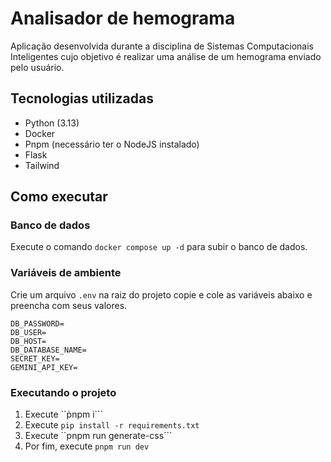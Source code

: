 # Analisador de hemograma

Aplicação desenvolvida durante a disciplina de Sistemas Computacionais Inteligentes
cujo objetivo é realizar uma análise de um hemograma enviado pelo usuário.

## Tecnologias utilizadas

- Python (3.13)
- Docker
- Pnpm (necessário ter o NodeJS instalado)
- Flask
- Tailwind

## Como executar

### Banco de dados

Execute o comando `docker compose up -d` para subir o banco de dados.

### Variáveis de ambiente

Crie um arquivo ```.env``` na raiz do projeto copie e cole as variáveis abaixo e preencha com seus valores.

```
DB_PASSWORD=
DB_USER=
DB_HOST=
DB_DATABASE_NAME=
SECRET_KEY=
GEMINI_API_KEY=
```

### Executando o projeto

1. Execute ``p̀npm i```
2. Execute ```pip install -r requirements.txt```
3. Execute ``pnpm run generate-css```
4. Por fim, execute ```pnpm run dev``` 
